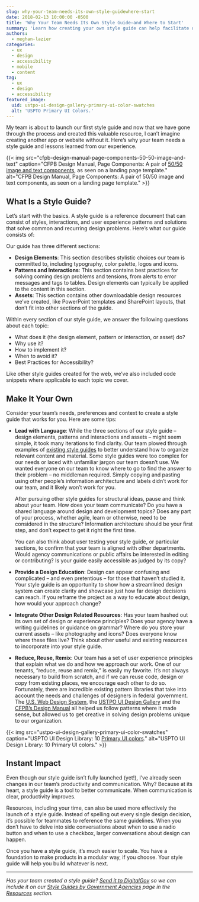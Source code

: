 ```yaml
---
slug: why-your-team-needs-its-own-style-guidewhere-start
date: 2018-02-13 10:00:00 -0500
title: 'Why Your Team Needs Its Own Style Guide–and Where to Start'
summary: 'Learn how creating your own style guide can help facilitate development for your agency's websites. Review best practices, lessons learned, and examples from the U.S. Web Design System, Consumer Financial Protection Bureau, and the United States Patent and Trademark Office.'
authors:
  - meghan-lazier
categories:
  - ux
  - design
  - accessibility
  - mobile
  - content
tag:
  - ux
  - design
  - accessibility
featured_image:
  uid: ustpo-ui-design-gallery-primary-ui-color-swatches
  alt: 'USPTO Primary UI Colors.'
---
```


My team is about to launch our first style guide and now that we have gone through the process and created this valuable resource, I can’t imagine creating another app or website without it. Here’s why your team needs a style guide and lessons learned from our experience.

{{< img src="cfpb-design-manual-page-components-50-50-image-and-text" caption="CFPB Design Manual, Page Components: A pair of [50/50 image and text components](https://cfpb.github.io/design-manual/page-components/50-50.html), as seen on a landing page template." alt="CFPB Design Manual, Page Components: A pair of 50/50 image and text components, as seen on a landing page template." >}}

## What Is a Style Guide?

Let’s start with the basics. A style guide is a reference document that can consist of styles, interactions, and user experience patterns and solutions that solve common and recurring design problems. Here’s what our guide consists of:

Our guide has three different sections:

* **Design Elements**: This section describes stylistic choices our team is committed to, including typography, color palette, logos and icons.
* **Patterns and Interactions**: This section contains best practices for solving coming design problems and tensions, from alerts to error messages and tags to tables. Design elements can typically be applied to the content in this section.
* **Assets**: This section contains other downloadable design resources we’ve created, like PowerPoint templates and SharePoint layouts, that don’t fit into other sections of the guide.

Within every section of our style guide, we answer the following questions about each topic:

* What does it (the design element, pattern or interaction, or asset) do?
* Why use it?
* How to implement it?
* When to avoid it?
* Best Practices for Accessibility?

Like other style guides created for the web, we’ve also included code snippets where applicable to each topic we cover.

## Make It Your Own

Consider your team’s needs, preferences and context to create a style guide that works for you. Here are some tips:

*   **Lead with Language**: While the three sections of our style guide – design elements, patterns and interactions and assets – might seem simple, it took many iterations to find clarity. Our team plowed through examples of [existing style guides](http://styleguides.io/examples.html) to better understand how to organize relevant content and material. Some style guides were too complex for our needs or laced with unfamiliar jargon our team doesn’t use. We wanted everyone on our team to know where to go to find the answer to their problem – no middleman required. Simply copying and pasting using other people’s information architecture and labels didn’t work for our team, and it likely won’t work for you.

    After pursuing other style guides for structural ideas, pause and think about your team. How does your team communicate? Do you have a shared language around design and development topics? Does any part of your process, whether agile, learn or otherwise, need to be considered in the structure? Information architecture should be your first step, and don’t expect to get it right the first time.

    You can also think about user testing your style guide, or particular sections, to confirm that your team is aligned with other departments. Would agency communications or public affairs be interested in editing or contributing? Is your guide easily accessible as judged by its copy?
*   **Provide a Design Education**: Design can appear confusing and complicated – and even pretentious – for those that haven’t studied it. Your style guide is an opportunity to show how a streamlined design system can create clarity and showcase just how far design decisions can reach. If you reframe the project as a way to educate about design, how would your approach change?
*   **Integrate Other Design Related Resources**: Has your team hashed out its own set of design or experience principles? Does your agency have a writing guidelines or guidance on grammar? Where do you store your current assets – like photography and icons? Does everyone know where these files live? Think about other useful and existing resources to incorporate into your style guide.
*   **Reduce, Reuse, Remix**: Our team has a set of user experience principles that explain what we do and how we approach our work. One of our tenants, “reduce, reuse and remix,” is easily my favorite. It’s not always necessary to build from scratch, and if we can reuse code, design or copy from existing places, we encourage each other to do so. Fortunately, there are incredible existing pattern libraries that take into account the needs and challenges of designers in federal government. The [U.S. Web Design System](https://designsystem.digital.gov/), the [USTPO UI Design Gallery](https://uspto.github.io/designpatterns/) and the [CFPB’s Design Manual](https://cfpb.github.io/design-manual/) all helped us follow patterns where it made sense, but allowed us to get creative in solving design problems unique to our organization.

{{< img src="ustpo-ui-design-gallery-primary-ui-color-swatches" caption="USPTO UI Design Library: 10 [Primary UI colors](https://uspto.github.io/designpatterns/1.x/docs/foundation/colors.html)." alt="USPTO UI Design Library: 10 Primary UI colors." >}}

## Instant Impact

Even though our style guide isn’t fully launched (yet!), I’ve already seen changes in our team’s productivity and communication. Why? Because at its heart, a style guide is a tool to better communicate. When communication is clear, productivity improves.

Resources, including your time, can also be used more effectively the launch of a style guide. Instead of spelling out every single design decision, it’s possible for teammates to reference the same guidelines. When you don’t have to delve into side conversations about when to use a radio button and when to use a checkbox, larger conversations about design can happen.

Once you have a style guide, it’s much easier to scale. You have a foundation to make products in a modular way, if you choose. Your style guide will help you build whatever is next.

---

_Has your team created a style guide? [Send it to DigitalGov](mailto:digitalgov@gsa.gov) so we can include it on our [Style Guides by Government Agencies](https://www.digitalgov.gov/resources/style-guides-by-government-agencies/) page in the [Resources](https://www.digitalgov.gov/resources/) section._
